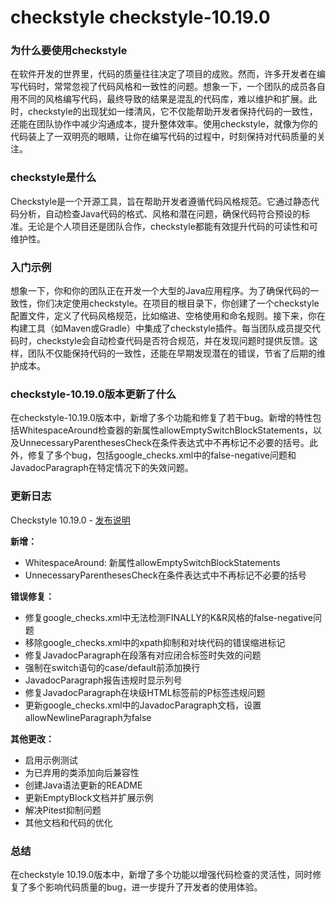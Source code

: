 # checkstyle checkstyle-10.19.0
### 为什么要使用checkstyle

在软件开发的世界里，代码的质量往往决定了项目的成败。然而，许多开发者在编写代码时，常常忽视了代码风格和一致性的问题。想象一下，一个团队的成员各自用不同的风格编写代码，最终导致的结果是混乱的代码库，难以维护和扩展。此时，checkstyle的出现犹如一缕清风，它不仅能帮助开发者保持代码的一致性，还能在团队协作中减少沟通成本，提升整体效率。使用checkstyle，就像为你的代码装上了一双明亮的眼睛，让你在编写代码的过程中，时刻保持对代码质量的关注。

### checkstyle是什么

Checkstyle是一个开源工具，旨在帮助开发者遵循代码风格规范。它通过静态代码分析，自动检查Java代码的格式、风格和潜在问题，确保代码符合预设的标准。无论是个人项目还是团队合作，checkstyle都能有效提升代码的可读性和可维护性。

### 入门示例

想象一下，你和你的团队正在开发一个大型的Java应用程序。为了确保代码的一致性，你们决定使用checkstyle。在项目的根目录下，你创建了一个checkstyle配置文件，定义了代码风格规范，比如缩进、空格使用和命名规则。接下来，你在构建工具（如Maven或Gradle）中集成了checkstyle插件。每当团队成员提交代码时，checkstyle会自动检查代码是否符合规范，并在发现问题时提供反馈。这样，团队不仅能保持代码的一致性，还能在早期发现潜在的错误，节省了后期的维护成本。

### checkstyle-10.19.0版本更新了什么

在checkstyle-10.19.0版本中，新增了多个功能和修复了若干bug。新增的特性包括WhitespaceAround检查器的新属性allowEmptySwitchBlockStatements，以及UnnecessaryParenthesesCheck在条件表达式中不再标记不必要的括号。此外，修复了多个bug，包括google_checks.xml中的false-negative问题和JavadocParagraph在特定情况下的失效问题。

### 更新日志

Checkstyle 10.19.0 - [发布说明](https://checkstyle.org/releasenotes.html#Release_10.19.0)

**新增：**
- WhitespaceAround: 新属性allowEmptySwitchBlockStatements
- UnnecessaryParenthesesCheck在条件表达式中不再标记不必要的括号

**错误修复：**
- 修复google_checks.xml中无法检测FINALLY的K&R风格的false-negative问题
- 移除google_checks.xml中的xpath抑制和对块代码的错误缩进标记
- 修复JavadocParagraph在段落有对应闭合标签时失效的问题
- 强制在switch语句的case/default前添加换行
- JavadocParagraph报告违规时显示列号
- 修复JavadocParagraph在块级HTML标签前的P标签违规问题
- 更新google_checks.xml中的JavadocParagraph文档，设置allowNewlineParagraph为false

**其他更改：**
- 启用示例测试
- 为已弃用的类添加向后兼容性
- 创建Java语法更新的README
- 更新EmptyBlock文档并扩展示例
- 解决Pitest抑制问题
- 其他文档和代码的优化

### 总结

在checkstyle 10.19.0版本中，新增了多个功能以增强代码检查的灵活性，同时修复了多个影响代码质量的bug，进一步提升了开发者的使用体验。

 